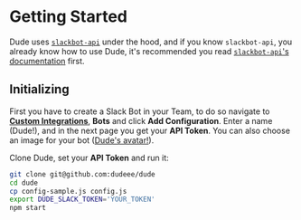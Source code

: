 # Getting Started

 Dude uses [`slackbot-api`](https://github.com/mdibaiee/slackbot-api) under the hood, and if you know `slackbot-api`, you already know how to use Dude, it's recommended you read [`slackbot-api`'s documentation](https://mdibaiee.gitbooks.io/slackbot-api/content/) first.
 
## Initializing

 First you have to create a Slack Bot in your Team, to do so navigate to **[Custom Integrations](https://pichak.slack.com/apps/manage/custom-integrations)**, **Bots** and click **Add Configuration**. Enter a name (Dude!), and in the next page you get your **API Token**. You can also choose an image for your bot ([Dude's avatar!](https://raw.githubusercontent.com/dudeee/dude/master/avatar.png)).
 
 Clone Dude, set your **API Token** and run it:
 
 ```bash
 git clone git@github.com:dudeee/dude
 cd dude
 cp config-sample.js config.js
 export DUDE_SLACK_TOKEN='YOUR_TOKEN'
 npm start
 ```